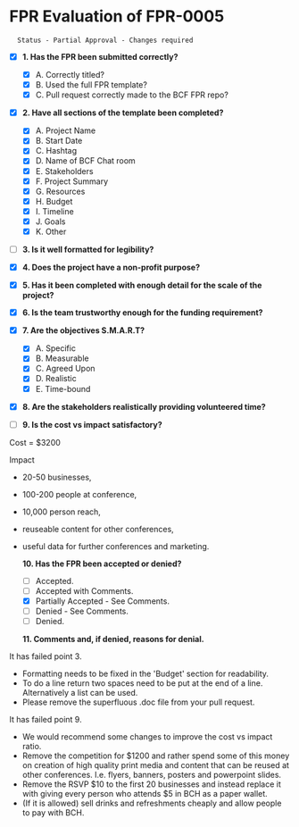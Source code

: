 # FPR Evaluation of FPR-0005


      Status - Partial Approval - Changes required

- [x] **1. Has the FPR been submitted correctly?**
  - [x] A. Correctly titled?
  - [x] B. Used the full FPR template?
  - [x] C. Pull request correctly made to the BCF FPR repo?
  
- [x] **2. Have all sections of the template been completed?**
  - [x] A. Project Name
  - [x] B. Start Date
  - [x] C. Hashtag
  - [x] D. Name of BCF Chat room
  - [x] E. Stakeholders
  - [x] F. Project Summary
  - [x] G. Resources
  - [x] H. Budget
  - [x] I. Timeline
  - [x] J. Goals
  - [x] K. Other
  
- [ ] **3. Is it well formatted for legibility?**

- [x] **4. Does the project have a non-profit purpose?**
  
- [x] **5. Has it been completed with enough detail for the scale of the project?**

- [x] **6. Is the team trustworthy enough for the funding requirement?**

- [x] **7. Are the objectives S.M.A.R.T?**
  - [x] A. Specific
  - [x] B. Measurable
  - [x] C. Agreed Upon
  - [x] D. Realistic
  - [x] E. Time-bound 

- [x] **8. Are the stakeholders realistically providing volunteered time?**
  
- [ ] **9. Is the cost vs impact satisfactory?**
  
Cost = $3200

Impact

- 20-50 businesses, 
- 100-200 people at conference, 
- 10,000 person reach,
- reuseable content for other conferences,
- useful data for further conferences and marketing.
  
    **10. Has the FPR been accepted or denied?**
  - [ ] Accepted.
  - [ ] Accepted with Comments.
  - [x] Partially Accepted - See Comments. 
  - [ ] Denied - See Comments.  
  - [ ] Denied.
  
   **11. Comments and, if denied, reasons for denial.**

It has failed point 3.  

- Formatting needs to be fixed in the 'Budget' section for readability.  
- To do a line return two spaces need to be put at the end of a line. Alternatively a list can be used.
- Please remove the superfluous .doc file from your pull request.

It has failed point 9.  

- We would recommend some changes to improve the cost vs impact ratio. 
- Remove the competition for $1200 and rather spend some of this money on creation of high quality print media and content that can be reused at other conferences. I.e. flyers, banners, posters and powerpoint slides.
- Remove the RSVP $10 to the first 20 businesses and instead replace it with giving every person who attends $5 in BCH as a paper wallet.
- (If it is allowed) sell drinks and refreshments cheaply and allow people to pay with BCH.
